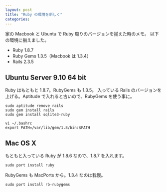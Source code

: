 ```yaml
---
layout: post
title: "Ruby の環境を新しく"
categories:
---
```


家の Macbook と Ubuntu で Ruby 周りのバージョンを揃えた時のメモ。
以下の環境に揃えました。

- Ruby 1.8.7
- Ruby Gems 1.3.5（Macbook は 1.3.4）
- Rails 2.3.5

## Ubuntu Server 9.10 64 bit

Ruby はもともと 1.8.7。RubyGems も 1.3.5。
入っている Rails のバージョンを上げる。Aptitude で入れると古いので、RubyGems を使う事に。

```
sudo aptitude remove rails
sudo gem install rails
sudo gem install sqlite3-ruby

vi ~/.bashrc
export PATH=/var/lib/gem/1.8/bin:$PATH
```

## Mac OS X

もともと入っている Ruby が 1.8.6 なので、1.8.7 を入れます。

```
sudo port install ruby
```

RubyGems も MacPorts から。1.3.4 なのは我慢。

```
sudo port install rb-rubygems
```
